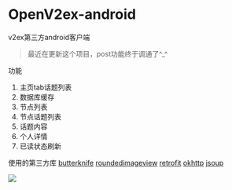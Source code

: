 # OpenV2ex-android
v2ex第三方android客户端

> 最近在更新这个项目，post功能终于调通了^_^

功能
1. 主页tab话题列表
2. 数据库缓存
3. 节点列表
4. 节点话题列表
5. 话题内容
6. 个人详情
7. 已读状态刷新
 
使用的第三方库
[butterknife](https://github.com/JakeWharton/butterknife)
[roundedimageview](https://github.com/vinc3m1/RoundedImageView)
[retrofit](https://github.com/square/retrofit)
[okhttp](https://github.com/square/okhttp)
[jsoup](http://jsoup.org/)

![](./Screenshop/1.png)

[](./Screenshop/2.png)

[](./Screenshop/3.png)

[](./Screenshop/4.png)

[](./Screenshop/5.png)

[](./Screenshop/6.png)

[](./Screenshop/7.png)
